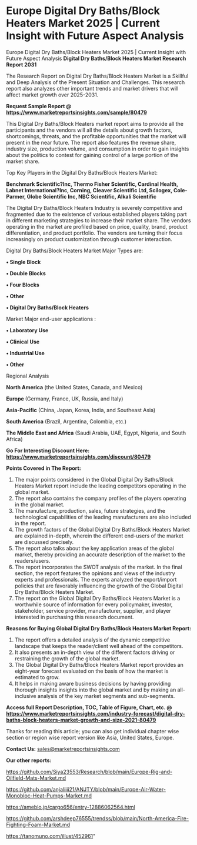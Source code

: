 # Europe Digital Dry Baths/Block Heaters Market 2025 | Current Insight with Future Aspect Analysis
Europe Digital Dry Baths/Block Heaters Market 2025 | Current Insight with Future Aspect Analysis
<strong>Digital Dry Baths/Block Heaters Market Research Report 2031</strong>

The Research Report on Digital Dry Baths/Block Heaters Market is a Skillful and Deep Analysis of the Present Situation and Challenges. This research report also analyzes other important trends and market drivers that will affect market growth over 2025-2031.

<strong>Request Sample Report @ <a href=https://www.marketreportsinsights.com/sample/80479>https://www.marketreportsinsights.com/sample/80479</a></strong>

This Digital Dry Baths/Block Heaters market report aims to provide all the participants and the vendors will all the details about growth factors, shortcomings, threats, and the profitable opportunities that the market will present in the near future. The report also features the revenue share, industry size, production volume, and consumption in order to gain insights about the politics to contest for gaining control of a large portion of the market share.

Top Key Players in the Digital Dry Baths/Block Heaters Market:

<strong>Benchmark Scientific?Inc, Thermo Fisher Scientific, Cardinal Health, Labnet International?Inc, Corning, Cleaver Scientific Ltd, Scilogex, Cole-Parmer, Globe Scientific Inc, NBC Scientific, Alkali Scientific</strong>

The Digital Dry Baths/Block Heaters Industry is severely competitive and fragmented due to the existence of various established players taking part in different marketing strategies to increase their market share. The vendors operating in the market are profiled based on price, quality, brand, product differentiation, and product portfolio. The vendors are turning their focus increasingly on product customization through customer interaction.

Digital Dry Baths/Block Heaters Market Major Types are:

<strong>• Single Block

• Double Blocks

• Four Blocks

• Other

• Digital Dry Baths/Block Heaters</strong>

Market Major end-user applications :

<strong>• Laboratory Use

• Clinical Use

• Industrial Use

• Other</strong>

Regional Analysis

</u><strong><b>North America</b></strong> (the United States, Canada, and Mexico)

<strong><b>Europe </b></strong>(Germany, France, UK, Russia, and Italy)

<strong><b>Asia-Pacific</b></strong> (China, Japan, Korea, India, and Southeast Asia)

<strong><b>South America</b></strong> (Brazil, Argentina, Colombia, etc.)

<strong><b>The Middle East and Africa</b></strong> (Saudi Arabia, UAE, Egypt, Nigeria, and South Africa)

<strong>Go For Interesting Discount Here: <a href=https://www.marketreportsinsights.com/discount/80479>https://www.marketreportsinsights.com/discount/80479</a></strong>

<strong>Points Covered in The Report:</strong>
<ol>
  <li>The major points considered in the Global Digital Dry Baths/Block Heaters Market report include the leading competitors operating in the global market.</li>
  <li>The report also contains the company profiles of the players operating in the global market.</li>
  <li>The manufacture, production, sales, future strategies, and the technological capabilities of the leading manufacturers are also included in the report.</li>
  <li>The growth factors of the Global Digital Dry Baths/Block Heaters Market are explained in-depth, wherein the different end-users of the market are discussed precisely.</li>
  <li>The report also talks about the key application areas of the global market, thereby providing an accurate description of the market to the readers/users.</li>
  <li>The report incorporates the SWOT analysis of the market. In the final section, the report features the opinions and views of the industry experts and professionals. The experts analyzed the export/import policies that are favorably influencing the growth of the Global Digital Dry Baths/Block Heaters Market.</li>
  <li>The report on the Global Digital Dry Baths/Block Heaters Market is a worthwhile source of information for every policymaker, investor, stakeholder, service provider, manufacturer, supplier, and player interested in purchasing this research document.</li>
</ol>
<strong>Reasons for Buying Global Digital Dry Baths/Block Heaters Market Report:</strong>

<ol>
  <li>The report offers a detailed analysis of the dynamic competitive landscape that keeps the reader/client well ahead of the competitors.</li>
  <li>It also presents an in-depth view of the different factors driving or restraining the growth of the global market.</li>
  <li>The Global Digital Dry Baths/Block Heaters Market report provides an eight-year forecast evaluated on the basis of how the market is estimated to grow.</li>
  <li>It helps in making aware business decisions by having providing thorough insights insights into the global market and by making an all-inclusive analysis of the key market segments and sub-segments.</li>
</ol>
<strong>Access full Report Description, TOC, Table of Figure, Chart, etc. @ <a href=https://www.marketreportsinsights.com/industry-forecast/digital-dry-baths-block-heaters-market-growth-and-size-2021-80479>https://www.marketreportsinsights.com/industry-forecast/digital-dry-baths-block-heaters-market-growth-and-size-2021-80479</a></strong>


Thanks for reading this article; you can also get individual chapter wise section or region wise report version like Asia, United States, Europe.

<strong>Contact Us:</strong>
sales@marketreportsinsights.com

<strong>Our other reports:</strong>

<a href=https://github.com/Siya23553/Research/blob/main/Europe-Rig-and-Oilfield-Mats-Market.md>https://github.com/Siya23553/Research/blob/main/Europe-Rig-and-Oilfield-Mats-Market.md</a>

<a href=https://github.com/anjaliiii21/ANJTY/blob/main/Europe-Air-Water-Monobloc-Heat-Pumps-Market.md>https://github.com/anjaliiii21/ANJTY/blob/main/Europe-Air-Water-Monobloc-Heat-Pumps-Market.md</a>

<a href=https://ameblo.jp/cargo656/entry-12886062564.html>https://ameblo.jp/cargo656/entry-12886062564.html</a>

<a href=https://github.com/arshdeep76555/trendss/blob/main/North-America-Fire-Fighting-Foam-Market.md>https://github.com/arshdeep76555/trendss/blob/main/North-America-Fire-Fighting-Foam-Market.md</a>

<a href=https://tanomuno.com/illust/452961>https://tanomuno.com/illust/452961</a>"
